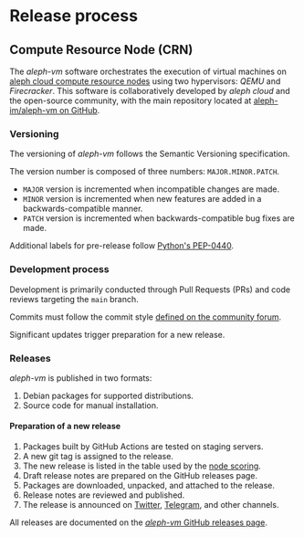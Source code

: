 # Release process

## Compute Resource Node (CRN)

The _aleph-vm_ software orchestrates the execution of virtual machines on
[aleph cloud compute resource nodes](/nodes/compute/introduction/) using two hypervisors: 
_QEMU_ and _Firecracker_. 
This software is collaboratively developed by _aleph cloud_ and the open-source community, 
with the main repository located at [aleph-im/aleph-vm on GitHub](https://github.com/aleph-im/aleph-vm).

### Versioning

The versioning of _aleph-vm_ follows the Semantic Versioning specification.

The version number is composed of three numbers: `MAJOR.MINOR.PATCH`.

- `MAJOR` version is incremented when incompatible changes are made.
- `MINOR` version is incremented when new features are added in a backwards-compatible manner.
- `PATCH` version is incremented when backwards-compatible bug fixes are made. 

Additional labels for pre-release follow [Python's PEP-0440](https://www.python.org/dev/peps/pep-0440/#pre-releases).

### Development process

Development is primarily conducted through Pull Requests (PRs) and code reviews targeting the `main` branch.

Commits must follow the commit style [defined on the community forum](https://community.aleph.cloud/t/git-commit-style/110).

Significant updates trigger preparation for a new release.

### Releases

_aleph-vm_ is published in two formats:

1. Debian packages for supported distributions.
2. Source code for manual installation.

#### Preparation of a new release

1. Packages built by GitHub Actions are tested on staging servers.
2. A new git tag is assigned to the release.
3. The new release is listed in the table used by the [node scoring](/nodes/resources/scoring/).
4. Draft release notes are prepared on the GitHub releases page.
5. Packages are downloaded, unpacked, and attached to the release.
6. Release notes are reviewed and published.
7. The release is announced on [Twitter](https://twitter.com/aleph_im), [Telegram](https://t.me/alephcloud), and other channels.

All releases are documented on the [_aleph-vm_ GitHub releases page](https://github.com/aleph-im/aleph-vm/releases).